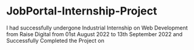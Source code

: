 # JobPortal-Internship-Project
I had successfully undergone Industrial Internship on Web Development from Raise Digital from 01st August 2022 to 13th September 2022 and Successfully Completed the Project on
